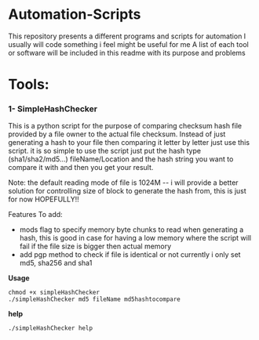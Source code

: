 # Automation-Scripts

This repository presents a different programs and scripts for automation
I usually will code something i feel might be useful for me
A list of each tool or software will be included in this readme with its purpose and problems

# Tools:

### 1- SimpleHashChecker

This is a python script for the purpose of comparing checksum hash file provided by a file owner to the actual file checksum.
Instead of just generating a hash to your file then comparing it letter by letter just use this script.
it is so simple to use the script just put the hash type (sha1/sha2/md5...) fileName/Location and the hash string you want to compare it with and then you get your result.

Note: the default reading mode of file is 1024M -- i will provide a better solution for controlling size of block to generate the hash from, this is just for now HOPEFULLY!!

Features To add:
- mods flag to specify memory byte chunks to read when generating a hash, this is good in case for having a low memory where the script will fail if the file size is bigger then actual memory
- add pgp method to check if file is identical or not currently i only set md5, sha256 and sha1

**Usage**
```
chmod +x simpleHashChecker
./simpleHashChecker md5 fileName md5hashtocompare
```
**help**
```
./simpleHashChecker help
```
